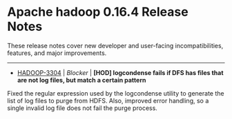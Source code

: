 
<!---
# Licensed to the Apache Software Foundation (ASF) under one
# or more contributor license agreements.  See the NOTICE file
# distributed with this work for additional information
# regarding copyright ownership.  The ASF licenses this file
# to you under the Apache License, Version 2.0 (the
# "License"); you may not use this file except in compliance
# with the License.  You may obtain a copy of the License at
#
#     http://www.apache.org/licenses/LICENSE-2.0
#
# Unless required by applicable law or agreed to in writing, software
# distributed under the License is distributed on an "AS IS" BASIS,
# WITHOUT WARRANTIES OR CONDITIONS OF ANY KIND, either express or implied.
# See the License for the specific language governing permissions and
# limitations under the License.
-->
# Apache hadoop  0.16.4 Release Notes

These release notes cover new developer and user-facing incompatibilities, features, and major improvements.


---

* [HADOOP-3304](https://issues.apache.org/jira/browse/HADOOP-3304) | *Blocker* | **[HOD] logcondense fails if DFS has files that are not log files, but match a certain pattern**

Fixed the regular expression used by the logcondense utility to generate the list of log files to purge from HDFS. Also, improved error handling, so a single invalid log file does not fail the purge process.



